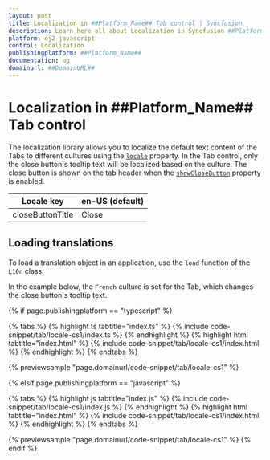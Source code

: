 ```yaml
---
layout: post
title: Localization in ##Platform_Name## Tab control | Syncfusion
description: Learn here all about Localization in Syncfusion ##Platform_Name## Tab control of Syncfusion Essential JS 2 and more.
platform: ej2-javascript
control: Localization 
publishingplatform: ##Platform_Name##
documentation: ug
domainurl: ##DomainURL##
---
```


# Localization in ##Platform_Name## Tab control

The localization library allows you to localize the default text content of the Tabs to different cultures using the [`locale`](../api/tab#locale) property. In the Tab control, only the close button's tooltip text will be localized based on the culture. The close button is shown on the tab header when the [`showCloseButton`](../api/tab#showclosebutton) property is enabled.

| Locale key | en-US (default)  |
|------|------|
| closeButtonTitle |  Close |

## Loading translations

To load a translation object in an application, use the `load` function of the `L10n` class.

In the example below, the `French` culture is set for the Tab, which changes the close button's tooltip text.

{% if page.publishingplatform == "typescript" %}

 {% tabs %}
{% highlight ts tabtitle="index.ts" %}
{% include code-snippet/tab/locale-cs1/index.ts %}
{% endhighlight %}
{% highlight html tabtitle="index.html" %}
{% include code-snippet/tab/locale-cs1/index.html %}
{% endhighlight %}
{% endtabs %}
        
{% previewsample "page.domainurl/code-snippet/tab/locale-cs1" %}

{% elsif page.publishingplatform == "javascript" %}

{% tabs %}
{% highlight js tabtitle="index.js" %}
{% include code-snippet/tab/locale-cs1/index.js %}
{% endhighlight %}
{% highlight html tabtitle="index.html" %}
{% include code-snippet/tab/locale-cs1/index.html %}
{% endhighlight %}
{% endtabs %}

{% previewsample "page.domainurl/code-snippet/tab/locale-cs1" %}
{% endif %}